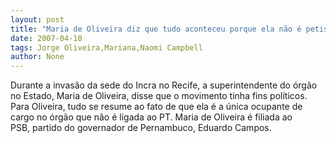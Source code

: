 ```yaml
---
layout: post
title: "Maria de Oliveira diz que tudo aconteceu porque ela não é petista"
date: 2007-04-10
tags: Jorge Oliveira,Mariana,Naomi Campbell
author: None
---
```

Durante a invasão da sede do Incra no Recife, a superintendente do órgão no Estado, Maria de Oliveira, disse que o movimento tinha fins políticos. 
Para Oliveira, tudo se resume ao fato de que ela é a única ocupante de cargo no órgão que não é&nbsp;ligada ao PT.&nbsp;Maria de Oliveira é filiada ao PSB,&nbsp;partido do governador de Pernambuco, Eduardo Campos. 